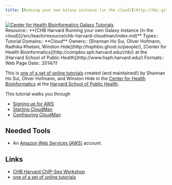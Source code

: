 ```yaml
---
title: [Running your own Galaxy instance (in the cloud)](http://hbc.github.io/ngs-workshops/courses/running-your-own-galaxy-instance/)
---
```

<div class='center'><a href='http://hbc.github.io/ngs-workshops/about/'><img src="/src/images/logos/CHBHarvard.png" alt="Center for Health Bioinformatics Galaxy Tutorials"  /></a></div>





<div class='deploymentbox'>
 Resource:: **[CHB Harvard Running your own Galaxy instance (in the cloud)](/src/teach/resource/chb-harvard-cloudman/index.md)**
 Types:: Tutorial
 Domains:: **Cloud** 
 Owners:: [Shannan Ho Sui, Oliver Hofmann, Radhika Khetani, Winston Hide](http://hsphbio.ghost.io/people/), [Center for Health Bioinformatics](http://compbio.sph.harvard.edu/chb/) at the [Harvard School of Public Health](http://www.hsph.harvard.edu/) 
 Formats:: Web Page  
 Date:: 2014/11
</div>

This is [one of a set of online tutorials](http://hbc.github.io/ngs-workshops/courses/) created (and maintained!) by Shannan Ho Sui, Oliver Hofmann, and Winston Hide in the [Center for Health Bioinformatics](http://compbio.sph.harvard.edu/chb/) at the [Harvard School of Public Health](http://www.hsph.harvard.edu/).

This tutorial walks you through 
* [Signing up for AWS](http://hbc.github.io/ngs-workshops/courses/running-your-own-galaxy-instance/#signing-up-for-aws)
* [Starting CloudMan](http://hbc.github.io/ngs-workshops/courses/running-your-own-galaxy-instance/#starting-cloudman)
* [Configuring CloudMan](http://hbc.github.io/ngs-workshops/courses/running-your-own-galaxy-instance/#configuring-cloudman)

## Needed Tools

* An [Amazon Web Services (AWS)](http://aws.amazon.com/) account.

## Links

* [CHB Harvard ChIP-Seq Workshop](http://hbc.github.io/ngs-workshops/courses/running-your-own-galaxy-instance/)
* [one of a set of online tutorials](http://hbc.github.io/ngs-workshops/courses/)
